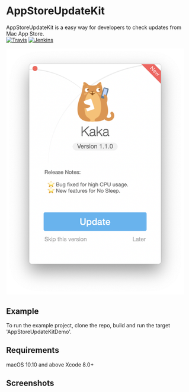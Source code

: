 # AppStoreUpdateKit
AppStoreUpdateKit is a easy way for developers to check updates from Mac App Store.  
[![Travis](https://img.shields.io/badge/build-passing-brightgreen.svg)](https://github.com/HsiangHo/AppStoreUpdateKit)
[![Jenkins](https://img.shields.io/badge/license-GPL2-red.svg)](https://github.com/HsiangHo/AppStoreUpdateKit/blob/master/LICENSE)

<img src="doc/screenshot1.png" width="480px">

## Example

To run the example project, clone the repo, build and run the target 'AppStoreUpdateKitDemo'.

## Requirements
macOS 10.10 and above
Xcode 8.0+

## Screenshots

